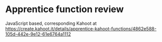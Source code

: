 # Apprentice function review

JavaScript based, corresponding Kahoot at https://create.kahoot.it/details/apprentice-kahoot-functions/4862e588-105d-442e-9e12-61e6764a1112